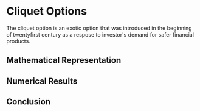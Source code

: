 # Cliquet Options
The cliquet option is an exotic option that was introduced 
in the beginning of twentyfirst century as a respose to investor's
demand for safer financial products.

## Mathematical Representation

## Numerical Results

## Conclusion